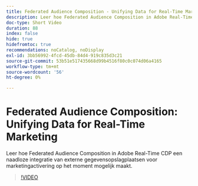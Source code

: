 ```yaml
---
title: Federated Audience Composition - Unifying Data for Real-Time Marketing
description: Leer hoe Federated Audience Composition in Adobe Real-Time CDP een naadloze integratie van externe gegevensopslagplaatsen voor marketingactivering op het moment mogelijk maakt.
doc-type: Short Video
duration: 88
index: false
hide: true
hidefromtoc: true
recommendations: noCatalog, noDisplay
exl-id: 3bb56992-4fcd-45db-84d4-919c835d3c21
source-git-commit: 53b51e517435668d99b4516f80c0c074d06a4165
workflow-type: tm+mt
source-wordcount: '56'
ht-degree: 0%

---
```


# Federated Audience Composition: Unifying Data for Real-Time Marketing

Leer hoe Federated Audience Composition in Adobe Real-Time CDP een naadloze integratie van externe gegevensopslagplaatsen voor marketingactivering op het moment mogelijk maakt.

<!-- 62_S508_3442517_87_federated-audience-composition-unifying-data-for-realtime-marketing -->
>[!VIDEO](https://video.tv.adobe.com/v/3458196/?learn=on&enablevpops=true)
